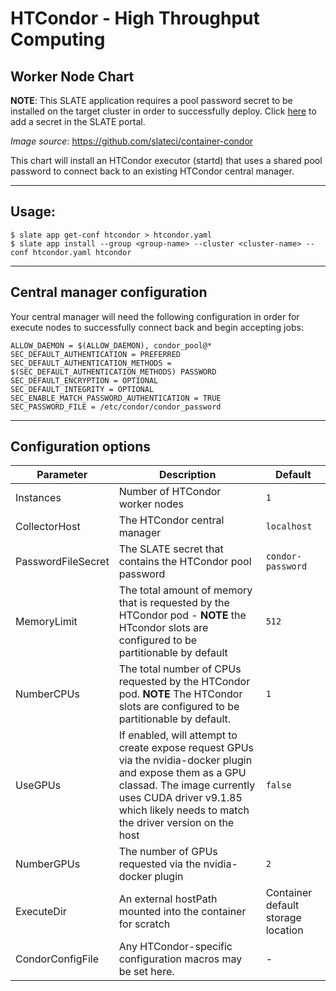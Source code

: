 # HTCondor - High Throughput Computing 
## Worker Node Chart

**NOTE**: This SLATE application requires a pool password secret to be
installed on the target cluster in order to successfully deploy. Click [here](https://portal.slateci.io/secrets) to add a secret in the SLATE portal.

*Image source*: https://github.com/slateci/container-condor

This chart will install an HTCondor executor (startd) that uses a shared pool
password to connect back to an existing HTCondor central manager.

---
## Usage:

```console
$ slate app get-conf htcondor > htcondor.yaml
$ slate app install --group <group-name> --cluster <cluster-name> --conf htcondor.yaml htcondor
```
---

## Central manager configuration
Your central manager will need the following configuration in order for execute
nodes to successfully connect back and begin accepting jobs:

```
ALLOW_DAEMON = $(ALLOW_DAEMON), condor_pool@*
SEC_DEFAULT_AUTHENTICATION = PREFERRED
SEC_DEFAULT_AUTHENTICATION_METHODS = $(SEC_DEFAULT_AUTHENTICATION_METHODS) PASSWORD
SEC_DEFAULT_ENCRYPTION = OPTIONAL
SEC_DEFAULT_INTEGRITY = OPTIONAL
SEC_ENABLE_MATCH_PASSWORD_AUTHENTICATION = TRUE
SEC_PASSWORD_FILE = /etc/condor/condor_password
```
---

## Configuration options
| Parameter | Description | Default |
| --------  | ----------  | ------- |
| Instances | Number of HTCondor worker nodes | `1` |
| CollectorHost | The HTCondor central manager | `localhost` |
| PasswordFileSecret | The SLATE secret that contains the HTCondor pool password | `condor-password` |
| MemoryLimit | The total amount of memory that is requested by the HTCondor pod - **NOTE** the HTcondor slots are configured to be partitionable by default | `512` |
| NumberCPUs | The total number of CPUs requested by the HTCondor pod. **NOTE** The HTCondor slots are configured to be partitionable by default. | `1` | 
| UseGPUs | If enabled, will attempt to create expose request GPUs via the nvidia-docker plugin and expose them as a GPU classad. The image currently uses CUDA driver v9.1.85 which likely needs to match the driver version on the host  | `false` |  
| NumberGPUs | The number of GPUs requested via the nvidia-docker plugin | `2` | 
| ExecuteDir | An external hostPath mounted into the container for scratch | Container default storage location |
| CondorConfigFile | Any HTCondor-specific configuration macros may be set here. | - | 
